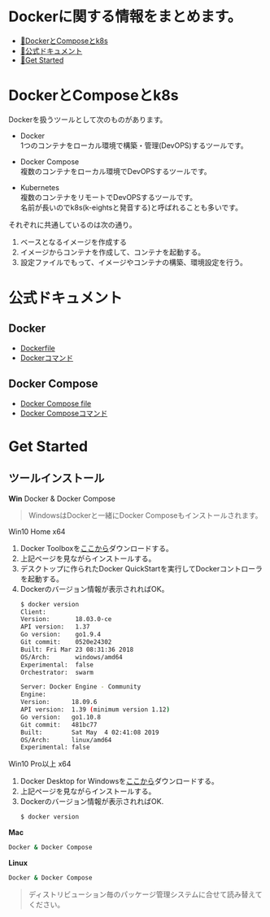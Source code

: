 ﻿Dockerに関する情報をまとめます。
===

<!-- toc -->
* [🔨DockerとComposeとk8s](#-DockerとComposeとk8s)
* [📘公式ドキュメント](#-公式ドキュメント)
* [👣Get Started](#-get-started)
<!-- tocstop -->

# DockerとComposeとk8s
Dockerを扱うツールとして次のものがあります。
* Docker  
    1つのコンテナをローカル環境で構築・管理(DevOPS)するツールです。  

* Docker Compose  
    複数のコンテナをローカル環境でDevOPSするツールです。  

* Kubernetes  
    複数のコンテナをリモートでDevOPSするツールです。  
    名前が長いのでk8s(k-eightsと発音する)と呼ばれることも多いです。  


それぞれに共通しているのは次の通り。  
1. ベースとなるイメージを作成する  
2. イメージからコンテナを作成して、コンテナを起動する。  
3. 設定ファイルでもって、イメージやコンテナの構築、環境設定を行う。  


# 公式ドキュメント

## Docker
* [Dockerfile](https://docs.docker.com/engine/reference/builder/)
* [Dockerコマンド](https://docs.docker.com/engine/reference/commandline/build/)

## Docker Compose
* [Docker Compose file](https://docs.docker.com/compose/compose-file/)
* [Docker Composeコマンド](https://docs.docker.com/compose/reference/overview/)


# Get Started

## ツールインストール

**Win**
Docker & Docker Compose  
> WindowsはDockerと一緒にDocker Composeもインストールされます。

Win10 Home x64  
1. Docker Toolboxを[ここから](https://docs.docker.com/toolbox/toolbox_install_windows/)ダウンロードする。  
2. 上記ページを見ながらインストールする。  
3. デスクトップに作られたDocker QuickStartを実行してDockerコントローラを起動する。  
4. Dockerのバージョン情報が表示されればOK。  
    ```sh
    $ docker version
    Client:
    Version:       18.03.0-ce
    API version:   1.37
    Go version:    go1.9.4
    Git commit:    0520e24302
    Built: Fri Mar 23 08:31:36 2018
    OS/Arch:       windows/amd64
    Experimental:  false
    Orchestrator:  swarm

    Server: Docker Engine - Community
    Engine:
    Version:      18.09.6
    API version:  1.39 (minimum version 1.12)
    Go version:   go1.10.8
    Git commit:   481bc77
    Built:        Sat May  4 02:41:08 2019
    OS/Arch:      linux/amd64
    Experimental: false
    ```
  

Win10 Pro以上 x64  
1. Docker Desktop for Windowsを[ここから](https://docs.docker.com/docker-for-windows/install/)ダウンロードする。  
2. 上記ページを見ながらインストールする。  
3. Dockerのバージョン情報が表示されればOK.
    ```sh
    $ docker version
    ```

**Mac**
```sh
Docker & Docker Compose

```

**Linux**
```sh
Docker & Docker Compose

```
> ディストリビューション毎のパッケージ管理システムに合せて読み替えてください。

